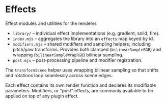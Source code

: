 # Effects

Effect modules and utilities for the renderer.

- `library/` – individual effect implementations (e.g. gradient, solid, fire).
- `index.mjs` – aggregates the library into an `effects` map keyed by id.
- `modifiers.mjs` – shared modifiers and sampling helpers, including pitch/yaw transforms.
  Provides both clamped (`bilinearSampleRGB`) and wrapping (`bilinearSampleWrapRGB`) bilinear sampling.
- `post.mjs` – post-processing pipeline and modifier registration.

The `transformScene` helper uses wrapping bilinear sampling so that shifts and rotations
loop seamlessly across scene edges.

Each effect contains its own render function and declares its modifiable parameters.
Modifiers, or "post" effects, are commonly available to be applied on top of any plugin effect.
